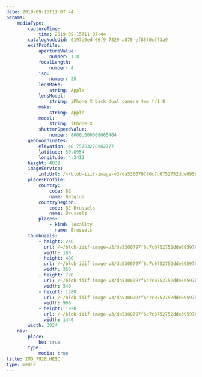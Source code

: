 ```yaml
---
date: 2019-09-15T11:07:44
params:
    mediaType:
        captureTime:
            time: 2019-09-15T11:07:44
        catalogNodeUid: 0197d0ed-66f9-7329-a876-ef8570cf73a9
        exifProfile:
            apertureValue:
                number: 1.8
            focalLength:
                number: 4
            iso:
                number: 25
            lensMake:
                string: Apple
            lensModel:
                string: iPhone X back dual camera 4mm f/1.8
            make:
                string: Apple
            model:
                string: iPhone X
            shutterSpeedValue:
                number: 8000.000008065464
        geoCoordinates:
            elevation: 48.75763278962777
            latitude: 50.8954
            longitude: 4.3412
        height: 4032
        imageService:
            infoUrl: /~/blob-iiif-image-v3/da5300797f6c7c0752752dde69597b1f5380da850c42254a14bd304b4ae7bae2/info.json
        placesProfile:
            country:
                code: BE
                name: Belgium
            countryRegion:
                code: BE-Brussels
                name: Brussels
            places:
                - kind: locality
                  name: Brussels
        thumbnails:
            - height: 240
              url: /~/blob-iiif-image-v3/da5300797f6c7c0752752dde69597b1f5380da850c42254a14bd304b4ae7bae2/full/180%2C240/0/default.jpg
              width: 180
            - height: 480
              url: /~/blob-iiif-image-v3/da5300797f6c7c0752752dde69597b1f5380da850c42254a14bd304b4ae7bae2/full/360%2C480/0/default.jpg
              width: 360
            - height: 720
              url: /~/blob-iiif-image-v3/da5300797f6c7c0752752dde69597b1f5380da850c42254a14bd304b4ae7bae2/full/540%2C720/0/default.jpg
              width: 540
            - height: 1280
              url: /~/blob-iiif-image-v3/da5300797f6c7c0752752dde69597b1f5380da850c42254a14bd304b4ae7bae2/full/960%2C1280/0/default.jpg
              width: 960
            - height: 1920
              url: /~/blob-iiif-image-v3/da5300797f6c7c0752752dde69597b1f5380da850c42254a14bd304b4ae7bae2/full/1440%2C1920/0/default.jpg
              width: 1440
        width: 3024
    nav:
        place:
            be: true
        type:
            media: true
title: IMG_7928.HEIC
type: media
---
```

